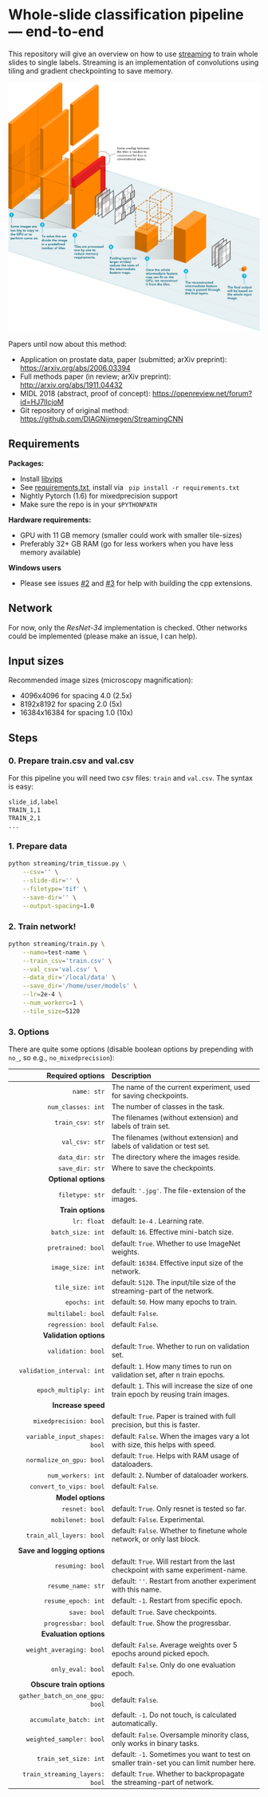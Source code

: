Whole-slide classification pipeline &mdash; end-to-end
======

This repository will give an overview on how to use [streaming](https://github.com/DIAGNijmegen/StreamingCNN) to train whole slides to single labels. Streaming is an implementation of convolutions using tiling and gradient checkpointing to save memory.

![alt text](methods.png "StreamingCNN")


Papers until now about this method:

- Application on prostate data, paper (submitted; arXiv preprint): https://arxiv.org/abs/2006.03394
- Full methods paper (in review; arXiv preprint): http://arxiv.org/abs/1911.04432
- MIDL 2018 (abstract, proof of concept): https://openreview.net/forum?id=HJ7lIcjoM
- Git repository of original method: https://github.com/DIAGNijmegen/StreamingCNN

## Requirements
**Packages:**
- Install [libvips](https://libvips.github.io/libvips/install.html) 
- See [requirements.txt](https://github.com/DIAGNijmegen/pathology-streaming-pipeline/blob/master/requirements.txt), install via ` pip install -r requirements.txt`
- Nightly Pytorch (1.6) for mixedprecision support
- Make sure the repo is in your `$PYTHONPATH`

**Hardware requirements:**
 - GPU with 11 GB memory (smaller could work with smaller tile-sizes)
 - Preferably 32+ GB RAM (go for less workers when you have less memory available)
 
**Windows users**
 - Please see issues [#2](https://github.com/DIAGNijmegen/pathology-streaming-pipeline/issues/2) and [#3](https://github.com/DIAGNijmegen/pathology-streaming-pipeline/issues/3) for help with building the cpp extensions.
 
## Network

For now, only the *ResNet-34* implementation is checked. Other networks could be implemented (please make an issue, I can help).

## Input sizes

Recommended image sizes (microscopy magnification):

- 4096x4096 for spacing 4.0 (2.5x)
- 8192x8192 for spacing 2.0 (5x)
- 16384x16384 for spacing 1.0 (10x)

## Steps

### 0. Prepare train.csv and val.csv

For this pipeline you will need two csv files: `train` and `val.csv`. The syntax is easy:

```csv
slide_id,label
TRAIN_1,1
TRAIN_2,1
...
```

### 1. Prepare data

```bash
python streaming/trim_tissue.py \
    --csv='' \
    --slide-dir='' \
    --filetype='tif' \
    --save-dir='' \
    --output-spacing=1.0
```

### 2. Train network!
```bash
python streaming/train.py \
    --name=test-name \
    --train_csv='train.csv' \
    --val_csv='val.csv' \
    --data_dir='/local/data' \
    --save_dir='/home/user/models' \
    --lr=2e-4 \
    --num_workers=1 \
    --tile_size=5120
```


### 3. Options

There are quite some options (disable boolean options by prepending with `no_`, so e.g., `no_mixedprecision`):

| Required options | Description |
| ---:         |     :---      |
| `name: str` | The name of the current experiment, used for saving checkpoints. |
| `num_classes: int` | The number of classes in the task. |
| `train_csv: str` | The filenames (without extension) and labels of train set. |
| `val_csv: str` | The filenames (without extension) and labels of validation or test set. |
| `data_dir: str` | The directory where the images reside. |
| `save_dir: str` | Where to save the checkpoints. |
| **Optional options** | |
| `filetype: str` |  default: `'.jpg'`. The file-extension of the images. |
| **Train options** | |
| `lr: float` | default: `1e-4` . Learning rate. |
| `batch_size: int` | default: `16`. Effective mini-batch size. |
| `pretrained: bool` | default: `True`. Whether to use ImageNet weights. |
| `image_size: int` | default: `16384`. Effective input size of the network. |
| `tile_size: int` | default: `5120`. The input/tile size of the streaming-part of the network. |
| `epochs: int` | default: `50`. How many epochs to train. |
| `multilabel: bool` | default: `False`. |
| `regression: bool` | default: `False`. |
| **Validation options** | |
| `validation: bool` | default: `True`. Whether to run on validation set. |
| `validation_interval: int` | default: `1`. How many times to run on validation set, after n train epochs. |
| `epoch_multiply: int` | default: `1`. This will increase the size of one train epoch by reusing train images. |
| **Increase speed** | |
| `mixedprecision: bool` | default: `True`. Paper is trained with full precision, but this is faster. |
| `variable_input_shapes: bool` | default: `False`. When the images vary a lot with size, this helps with speed. |
| `normalize_on_gpu: bool` | default: `True`. Helps with RAM usage of dataloaders. |
| `num_workers: int` | default: `2`. Number of dataloader workers. |
| `convert_to_vips: bool` | default: `False`. |
| **Model options** | |
| `resnet: bool` | default: `True`. Only resnet is tested so far. |
| `mobilenet: bool` | default: `False`. Experimental. |
| `train_all_layers: bool` | default: `False`. Whether to finetune whole network, or only last block. |
| **Save and logging options** | |
| `resuming: bool` | default: `True`. Will restart from the last checkpoint with same experiment-name. |
| `resume_name: str` | default: `''`. Restart from another experiment with this name. |
| `resume_epoch: int` | default: `-1`. Restart from specific epoch. |
| `save: bool` | default: `True`. Save checkpoints. |
| `progressbar: bool` | default: `True`. Show the progressbar. |
| **Evaluation options** | |
| `weight_averaging: bool` | default: `False`. Average weights over 5 epochs around picked epoch. |
| `only_eval: bool` | default: `False`. Only do one evaluation epoch. |
| **Obscure train options** | |
| `gather_batch_on_one_gpu: bool` | default: `False`. |
| `accumulate_batch: int` | default: `-1`. Do not touch, is calculated automatically. |
| `weighted_sampler: bool` | default: `False`. Oversample minority class, only works in binary tasks. |
| `train_set_size: int` | default: `-1`. Sometimes you want to test on smaller train-set you can limit number here. |
| `train_streaming_layers: bool` | default: `True`. Whether to backpropagate the streaming-part of network. |
